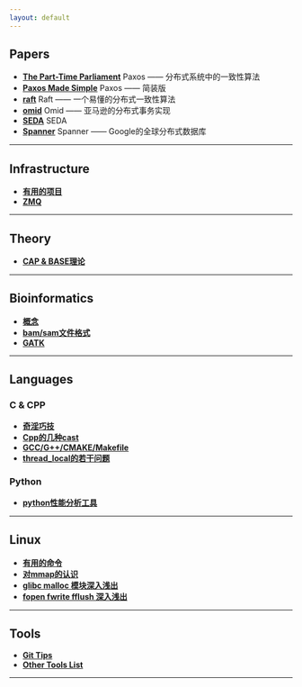 ```yaml
---
layout: default
---
```


Papers
------

- [**The Part-Time Parliament**](/contents/papers/the_part-time_parliament)
Paxos —— 分布式系统中的一致性算法
- [**Paxos Made Simple**](/contents/papers/paxos_made_simple)
Paxos —— 简装版
- [**raft**](/contents/papers/raft)
Raft —— 一个易懂的分布式一致性算法
- [**omid**](/contents/papers/omid)
Omid —— 亚马逊的分布式事务实现
- [**SEDA**](/contents/papers/seda)
SEDA
- [**Spanner**](/contents/papers/spanner)
Spanner —— Google的全球分布式数据库

---

Infrastructure
--------------

- [**有用的项目**](/contents/inf/useful_projects.md)
- [**ZMQ**](/contents/inf/zmq.md)

---

Theory
------

- [**CAP & BASE理论**](/contents/theory/cap_and_base.md)

---

Bioinformatics
--------------

- [**概念**](/contents/b13/concepts)
- [**bam/sam文件格式**](/contents/b13/sam)
- [**GATK**](/contents/b13/haplotypecaller)

---

Languages
---------
### C & CPP

- [**奇淫巧技**](/contents/languages/cpp/奇淫巧技)
- [**Cpp的几种cast**](/contents/languages/cpp/c++的几种cast)
- [**GCC/G++/CMAKE/Makefile**](/contents/languages/cpp/gcc&cmake&makefile的常用知识点)
- [**thread_local的若干问题**](/contents/languages/cpp/thread_local)

### Python
- [**python性能分析工具**](/contents/languages/python/perf)

---

Linux
-----

- [**有用的命令**](/contents/linux/power_cmds)
- [**对mmap的认识**](/contents/linux/mmap)
- [**glibc malloc 模块深入浅出**](/contents/linux/malloc)
- [**fopen fwrite fflush 深入浅出**](/contents/linux/fxxx)

---

Tools
-----

- [**Git Tips**](/contents/tools/git_tips)
- [**Other Tools List**](/contents/tools/list)

---

